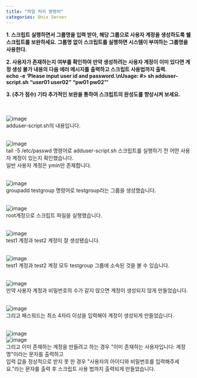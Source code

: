 ```yaml
---
title: "파일 처리 명령어"
categories: Unix Server
---
```

 **1. 스크립트 실행하면서 그룹명을 입력 받아, 해당 그룹으로 사용자 계정을 생성하도록 쉘스크립트를 보완하세요. 그룹명 없이 스크립트를 실행하면 시스템이 부여하는 그룹명을 사용한다.**
  
  

 **2. 사용자가 존재하는지 여부를 확인하여 만약 생성하려는 사용자 계정이 이미 있다면 계정 생성 불가 내용의 다음 에러 메시지를 출력하고 스크립트 사용법까지 출력.<br>echo -e ‘Please input user id and password.\nUsage: #> sh adduser-script.sh “user01 user02” “pw01 pw02”’**

  
 **3. (추가 점수) 기타 추가적인 보완을 통하여 스크립트의 완성도를 향상시켜 보세요.**
<br><br><br>

![image](https://github.com/JYM0923/OS/assets/71661158/b251b456-fc06-4e62-8ccf-5be0cdb36827)<br>
adduser-script.sh의 내용입니다.<br><br>

![image](https://github.com/JYM0923/OS/assets/71661158/2c6565e1-af5c-460d-b21c-e52f513fed4e)<br>
tail -5 /etc/passwd 명령어로 adduser-script.sh 스크립트를 실행하기 전 어떤 사용자 계정이 있는지 확인했습니다.<br>
일반 사용자 계정은 ymin만 존재합니다.<br><br>

![image](https://github.com/JYM0923/OS/assets/71661158/de871d13-ee3d-4828-a676-f77a1c90b103)<br>
groupadd testgroup 명령어로 testgroup라는 그룹을 생성했습니다.<br><br>

![image](https://github.com/JYM0923/OS/assets/71661158/9f1e6e7b-d1d4-42ba-bb37-ace9322ae028)<br>
root계정으로 스크립트 파일을 실행했습니다.<br><br>

![image](https://github.com/JYM0923/OS/assets/71661158/fa3b6225-d88e-4cb1-b6f7-197121a75474)<br>
test1 계정과 test2 계정이 잘 생성됐습니다.<br><br>

![image](https://github.com/JYM0923/OS/assets/71661158/468d8741-d513-4cf7-806a-f599663bf1c4)<br>
test1 계정과 test2 계정 모두 testgroup 그룹에 소속된 것을 볼 수 있습니다.<br><br>

![image](https://github.com/JYM0923/OS/assets/71661158/1f80a691-7948-4fe8-9f36-7e3dbcd725a9)<br>
만약 사용자 계정과 비밀번호의 수가 같지 않으면 계정이 생성되지 않게 만들었습니다.<br><br>

![image](https://github.com/JYM0923/OS/assets/71661158/4e5233db-608d-4483-8928-ebbe1138f497)<br>
그리고 패스워드는 최소 4자리 이상을 입력해야 계정이 생성되게 만들었습니다.<br><br>

![image](https://github.com/JYM0923/OS/assets/71661158/72f1c123-3bf6-417c-8231-09c5614fb2b4)<br>
![image](https://github.com/JYM0923/OS/assets/71661158/ba72f04b-128e-49f4-9ecd-a17ad0570f96)<br>
그리고 이미 존재하는 계정을 만들려고 하는 경우 "이미 존재하는 사용자입니다: 계정명"이라는 문자를 출력하고<br>
입력 값을 정상적으로 받지 못 한 경우 "사용자의 아이디와 비밀번호를 입력해주세요."라는 문자를 출력 후 스크립트 사용 법까지 출력되게 만들었습니다.
